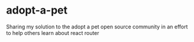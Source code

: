 # adopt-a-pet
Sharing my solution to the adopt a pet open source community in an effort to help others learn about react router
